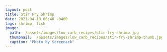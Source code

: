 ```yaml
---
layout: post
title: Stir Fry Shrimp
date: 2021-04-10 06:40 -0400
tags: shrimp, fish
image: 
  path:  /assets/images/low_carb_recipes/stir-fry-shrimp.jpg
  thumbnail:  /assets/images/low_carb_recipes/stir-fry-shrimp-thumb.jpg
  caption: "Photo by Screenack"
---
```

